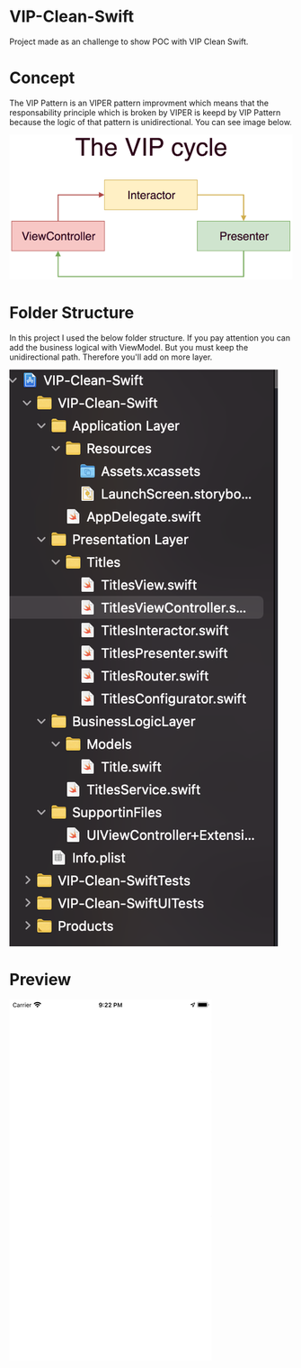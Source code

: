# VIP-Clean-Swift
Project made as an challenge to show POC with VIP Clean Swift.

# Concept
The VIP Pattern is an VIPER pattern improvment which means that the responsability principle which is broken by VIPER is keepd by VIP Pattern because the logic of
that pattern is unidirectional. You can see image below.

<img src="https://github.com/renatomateusx/VIP-Clean-Swift/blob/master/the-vip-cycle.png" title="VIP Clean Swift">

# Folder Structure
In this project I used the below folder structure. If you pay attention you can add the business logical with ViewModel. But you must keep the unidirectional path. Therefore you'll add on more layer.

<img src="https://github.com/renatomateusx/VIP-Clean-Swift/blob/master/folderStructureUpdated.png" title="VIP Clean Swift">

# Preview

<img src="https://github.com/renatomateusx/VIP-Clean-Swift/blob/master/VIPPreview.gif" title="VIP Clean Swift">
